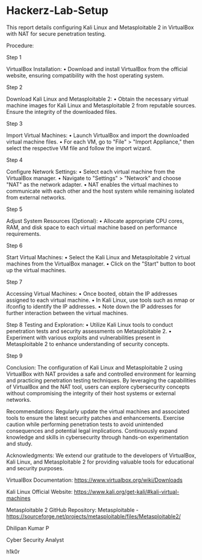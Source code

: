 # Hackerz-Lab-Setup
 This report details configuring Kali Linux and Metasploitable 2 in VirtualBox with NAT for secure penetration testing.

Procedure:

Step 1

VirtualBox Installation:
•	Download and install VirtualBox from the official website, ensuring compatibility with the host operating system.

Step 2

Download Kali Linux and Metasploitable 2:
•	Obtain the necessary virtual machine images for Kali Linux and Metasploitable 2 from reputable sources. Ensure the integrity of the downloaded files.

Step 3

Import Virtual Machines:
•	Launch VirtualBox and import the downloaded virtual machine files.
•	For each VM, go to "File" > "Import Appliance," then select the respective VM file and follow the import wizard.

Step 4

Configure Network Settings:
•	Select each virtual machine from the VirtualBox manager.
•	Navigate to "Settings" > "Network" and choose "NAT" as the network adapter.
•	NAT enables the virtual machines to communicate with each other and the host system while remaining isolated from external networks.

Step 5 

Adjust System Resources (Optional):
•	Allocate appropriate CPU cores, RAM, and disk space to each virtual machine based on performance requirements.

Step 6

Start Virtual Machines:
•	Select the Kali Linux and Metasploitable 2 virtual machines from the VirtualBox manager.
•	Click on the "Start" button to boot up the virtual machines.

Step 7

Accessing Virtual Machines:
•	Once booted, obtain the IP addresses assigned to each virtual machine.
•	In Kali Linux, use tools such as nmap or ifconfig to identify the IP addresses.
•	Note down the IP addresses for further interaction between the virtual machines.

Step 8
Testing and Exploration:
•	Utilize Kali Linux tools to conduct penetration tests and security assessments on Metasploitable 2.
•	Experiment with various exploits and vulnerabilities present in Metasploitable 2 to enhance understanding of security concepts.

Step 9

Conclusion:
The configuration of Kali Linux and Metasploitable 2 using VirtualBox with NAT provides a safe and controlled environment for learning and practicing penetration testing techniques. By leveraging the capabilities of VirtualBox and the NAT tool, users can explore cybersecurity concepts without compromising the integrity of their host systems or external networks.

Recommendations:
Regularly update the virtual machines and associated tools to ensure the latest security patches and enhancements.
Exercise caution while performing penetration tests to avoid unintended consequences and potential legal implications.
Continuously expand knowledge and skills in cybersecurity through hands-on experimentation and study.

Acknowledgments:
We extend our gratitude to the developers of VirtualBox, Kali Linux, and Metasploitable 2 for providing valuable tools for educational and security purposes.

VirtualBox Documentation: https://www.virtualbox.org/wiki/Downloads

Kali Linux Official Website: https://www.kali.org/get-kali/#kali-virtual-machines

Metasploitable 2 GitHub Repository: Metasploitable - https://sourceforge.net/projects/metasploitable/files/Metasploitable2/

Dhilipan Kumar P

Cyber Security Analyst

h1k0r
